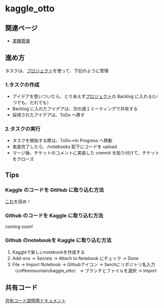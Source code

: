 # kaggle_otto

## 関連ページ

-   [実験管理](https://docs.google.com/spreadsheets/d/1Br1GpHDM-zCWoxzzBk4m5koF3EzXDhFOBjRc1t0Kt8A/edit#gid=0)

## 進め方

タスクは、[プロジェクト](https://github.com/users/coffeemountain/projects/5/views/1?layout=board)を使って、下記のように管理

### 1.タスクの作成

-   アイデアを思いついたら、とりあえず[プロジェクト](https://github.com/users/coffeemountain/projects/5/views/1?layout=board)の Backlog に入れる(いつでも、だれでも）
-   Backlog に入れたアイデアは、次の週１ミーティングで共有する
-   採用されたアイデアは、ToDo へ移す

### 2.タスクの実行

-   タスクを開始する際は、ToDo→In Progress へ移動
-   実装完了したら、/notebooks 配下にコードを upload
-   マージ後、チケットのコメントに実装した commit を貼り付けて、チケットをクローズ

## Tips

### Kaggle のコードを GitHub に取り込む方法

[これ](https://www.kaggle.com/product-feedback/295170)を読め！

### Github のコードを Kaggle に取り込む方法

coming soon!

### Github のnotebookを Kaggle に取り込む方法

1. Kaggleで新しいnotebookを作成する
2. Add-ons -> Secrets -> Attach to Notebook にチェック -> Done
3. File -> Import Notebook -> Githubアイコン -> Serchにリポジトリ名入力（coffeemountain/kaggle_otto） -> ブランチとファイルを選択 -> Import

## 共有コード

[共有コード説明用ドキュメント](./src/README.md)
